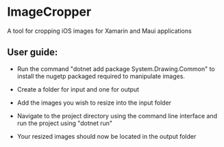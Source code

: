 # ImageCropper
A tool for cropping iOS images for Xamarin and Maui applications

## User guide:

- Run the command "dotnet add package System.Drawing.Common" to install the nugetp packaged required to manipulate images.

- Create a folder for input and one for output

- Add the images you wish to resize into the input folder

- Navigate to the project directory using the command line interface and run the project using "dotnet run"

- Your resized images should now be located in the output folder

